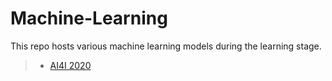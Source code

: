 # Machine-Learning

This repo hosts various machine learning models during the learning stage.
> - [AI4I 2020](https://github.com/abhijitchak103/Machine-Learning/tree/main/AI4I%202020)
